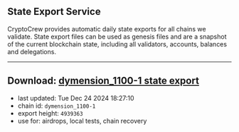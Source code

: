 ## State Export Service
CryptoCrew provides automatic daily state exports for all chains we validate. State export files can be used as genesis files and are a snapshot of the current blockchain state, including all validators, accounts, balances and delegations.

---
**Download: [dymension_1100-1 state export](https://dl-eu2.ccvalidators.com/SERVICE/dymension/dymension_1100-1_export_4939363.json)**
---

- last updated: Tue Dec 24 2024 18:27:10
- chain id: `dymension_1100-1`
- export height: `4939363`
- use for: airdrops, local tests, chain recovery
